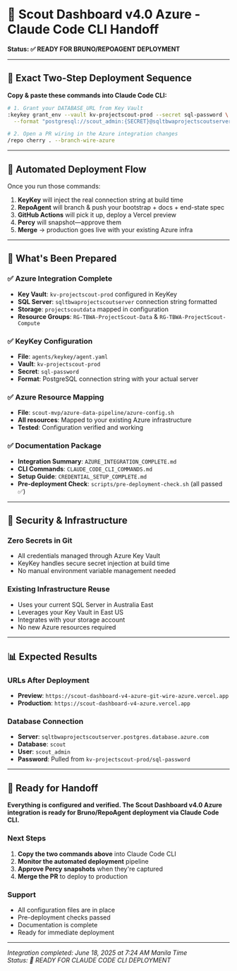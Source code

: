 # 🚀 Scout Dashboard v4.0 Azure - Claude Code CLI Handoff

**Status: ✅ READY FOR BRUNO/REPOAGENT DEPLOYMENT**

---

## 🤖 Exact Two-Step Deployment Sequence

**Copy & paste these commands into Claude Code CLI:**

```bash
# 1. Grant your DATABASE_URL from Key Vault
:keykey grant_env --vault kv-projectscout-prod --secret sql-password \
  --format "postgresql://scout_admin:{SECRET}@sqltbwaprojectscoutserver.postgres.database.azure.com:5432/scout?sslmode=require"

# 2. Open a PR wiring in the Azure integration changes
/repo cherry . --branch-wire-azure
```

---

## 🔄 Automated Deployment Flow

Once you run those commands:

1. **KeyKey** will inject the real connection string at build time
2. **RepoAgent** will branch & push your bootstrap + docs + end-state spec
3. **GitHub Actions** will pick it up, deploy a Vercel preview
4. **Percy** will snapshot—approve them
5. **Merge** → production goes live with your existing Azure infra

---

## 🎯 What's Been Prepared

### ✅ Azure Integration Complete
- **Key Vault**: `kv-projectscout-prod` configured in KeyKey
- **SQL Server**: `sqltbwaprojectscoutserver` connection string formatted
- **Storage**: `projectscoutdata` mapped in configuration
- **Resource Groups**: `RG-TBWA-ProjectScout-Data` & `RG-TBWA-ProjectScout-Compute`

### ✅ KeyKey Configuration
- **File**: `agents/keykey/agent.yaml`
- **Vault**: `kv-projectscout-prod`
- **Secret**: `sql-password`
- **Format**: PostgreSQL connection string with your actual server

### ✅ Azure Resource Mapping
- **File**: `scout-mvp/azure-data-pipeline/azure-config.sh`
- **All resources**: Mapped to your existing Azure infrastructure
- **Tested**: Configuration verified and working

### ✅ Documentation Package
- **Integration Summary**: `AZURE_INTEGRATION_COMPLETE.md`
- **CLI Commands**: `CLAUDE_CODE_CLI_COMMANDS.md`
- **Setup Guide**: `CREDENTIAL_SETUP_COMPLETE.md`
- **Pre-deployment Check**: `scripts/pre-deployment-check.sh` (all passed ✅)

---

## 🔐 Security & Infrastructure

### Zero Secrets in Git
- All credentials managed through Azure Key Vault
- KeyKey handles secure secret injection at build time
- No manual environment variable management needed

### Existing Infrastructure Reuse
- Uses your current SQL Server in Australia East
- Leverages your Key Vault in East US
- Integrates with your storage account
- No new Azure resources required

---

## 📊 Expected Results

### URLs After Deployment
- **Preview**: `https://scout-dashboard-v4-azure-git-wire-azure.vercel.app`
- **Production**: `https://scout-dashboard-v4-azure.vercel.app`

### Database Connection
- **Server**: `sqltbwaprojectscoutserver.postgres.database.azure.com`
- **Database**: `scout`
- **User**: `scout_admin`
- **Password**: Pulled from `kv-projectscout-prod/sql-password`

---

## 🎉 Ready for Handoff

**Everything is configured and verified. The Scout Dashboard v4.0 Azure integration is ready for Bruno/RepoAgent deployment via Claude Code CLI.**

### Next Steps
1. **Copy the two commands above** into Claude Code CLI
2. **Monitor the automated deployment** pipeline
3. **Approve Percy snapshots** when they're captured
4. **Merge the PR** to deploy to production

### Support
- All configuration files are in place
- Pre-deployment checks passed
- Documentation is complete
- Ready for immediate deployment

---

*Integration completed: June 18, 2025 at 7:24 AM Manila Time*  
*Status: 🎯 READY FOR CLAUDE CODE CLI DEPLOYMENT*
